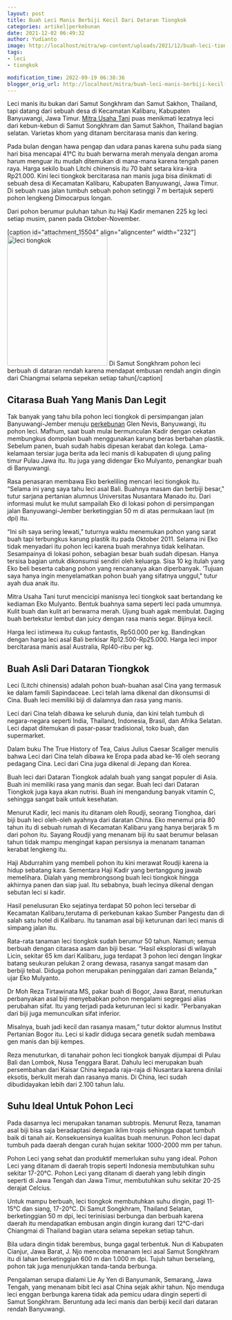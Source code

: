 ```yaml
---
layout: post
title: Buah Leci Manis Berbiji Kecil Dari Dataran Tiongkok
categories: artikel|perkebunan
date: 2021-12-02 06:49:32
author: Yudianto
image: http://localhost/mitra/wp-content/uploads/2021/12/buah-leci-tiongkok.jpg
tags:
- leci
- tiongkok

modification_time: 2022-09-19 06:38:36
blogger_orig_url: http://localhost/mitra/buah-leci-manis-berbiji-kecil-dari.html
---
```


Leci manis itu bukan dari Samut Songkhram dan Samut Sakhon, Thailand, tapi datang dari sebuah desa di Kecamatan Kalibaru, Kabupaten Banyuwangi, Jawa Timur. <a href="http://127.0.0.1/mitra/">Mitra Usaha Tani</a> puas menikmati lezatnya leci dari kebun-kebun di Samut Songkhram dan Samut Sakhon, Thailand bagian selatan. Varietas khom yang ditanam bercitarasa manis dan kering.

Pada bulan dengan hawa pengap dan udara panas karena suhu pada siang hari bisa mencapai 41°C itu buah berwarna merah menyala dengan aroma harum menguar itu mudah ditemukan di mana-mana karena tengah panen raya. Harga sekilo buah Litchi chinensis itu 70 baht setara kira-kira Rp21.000. Kini leci tiongkok bercitarasa nan manis juga bisa dinikmati di sebuah desa di Kecamatan Kalibaru, Kabupaten Banyuwangi, Jawa Timur. Di sebuah ruas jalan tumbuh sebuah pohon setinggi 7 m bertajuk seperti pohon lengkeng Dimocarpus longan.

Dari pohon berumur puluhan tahun itu Haji Kadir memanen 225 kg leci setiap musim, panen pada Oktober-November.

[caption id="attachment_15504" align="aligncenter" width="232"]<a href="http://127.0.0.1/mitra/wp-content/uploads/2021/12/leci-tiongkok.jpg"><img class="wp-image-15504 size-medium" src="http://127.0.0.1/mitra/wp-content/uploads/2021/12/leci-tiongkok-232x300.jpg" alt="leci tiongkok" width="232" height="300" /></a> Di Samut Songkhram pohon leci berbuah di dataran rendah karena mendapat embusan rendah angin dingin dari Chiangmai selama sepekan setiap tahun[/caption]
<h2 id="Citarasa">Citarasa Buah Yang Manis Dan Legit</h2>
Tak banyak yang tahu bila pohon leci tiongkok di persimpangan jalan Banyuwangi-Jember menuju <a class="wpil_keyword_link " title="perkebunan" href="http://127.0.0.1/mitra/perkebunan" data-wpil-keyword-link="linked">perkebunan</a> Glen Nevis, Banyuwangi, itu pohon leci. Mafhum, saat buah mulai bermunculan Kadir dengan cekatan membungkus dompolan buah menggunakan karung beras berbahan plastik. Sebelum panen, buah sudah habis dipesan kerabat dan kolega.
Lama-kelamaan tersiar juga berita ada leci manis di kabupaten di ujung paling timur Pulau Jawa itu. Itu juga yang didengar Eko Mulyanto, penangkar buah di Banyuwangi.

Rasa penasaran membawa Eko berkeliling mencari leci tiongkok itu. “Selama ini yang saya tahu leci asal Bali. Buahnya masam dan berbiji besar," tutur sarjana pertanian alumnus Universitas Nusantara Manado itu.
Dari informasi mulut ke mulut sampailah Eko di lokasi pohon di persimpangan jalan Banyuwangi-Jember berketinggian 50 m di atas permukaan laut (m dpi) itu.

“Ini sih saya sering lewati,” tuturnya waktu menemukan pohon yang sarat buah tapi terbungkus karung plastik itu pada Oktober 2011. Selama ini Eko tidak menyadari itu pohon leci karena buah merahnya tidak kelihatan.
Sesampainya di lokasi pohon, sebagian besar buah sudah dipesan. Hanya tersisa bagian untuk dikonsumsi sendiri oleh keluarga. Sisa 10 kg itulah yang Eko beli beserta cabang pohon yang rencananya akan diperbanyak. ‘Tujuan saya hanya ingin menyelamatkan pohon buah yang sifatnya unggul," tutur ayah dua anak itu.

Mitra Usaha Tani turut mencicipi manisnya leci tiongkok saat bertandang ke kediaman Eko Mulyanto. Bentuk buahnya sama seperti leci pada umumnya. Kulit buah dan kulit ari berwarna merah. Ujung buah agak membulat. Daging buah bertekstur lembut dan juicy dengan rasa manis segar. Bijinya kecil.

Harga leci istimewa itu cukup fantastis, Rp50.000 per kg. Bandingkan dengan harga leci asal Bali berkisar Rp12.500-Rp25.000. Harga leci impor bercltarasa manis asal Australia, Rpl40-ribu per kg.
<h2 id="Tiongkok">Buah Asli Dari Dataran Tiongkok</h2>
Leci (Litchi chinensis) adalah pohon buah-buahan asal Cina yang termasuk ke dalam famili Sapindaceae. Leci telah lama dikenal dan dikonsumsi di Cina. Buah leci memiliki biji di dalamnya dan rasa yang manis.

Leci dari Cina telah dibawa ke seluruh dunia, dan kini telah tumbuh di negara-negara seperti India, Thailand, Indonesia, Brasil, dan Afrika Selatan. Leci dapat ditemukan di pasar-pasar tradisional, toko buah, dan supermarket.

Dalam buku The True History of Tea, Caius Julius Caesar Scaliger menulis bahwa Leci dari Cina telah dibawa ke Eropa pada abad ke-16 oleh seorang pedagang Cina. Leci dari Cina juga dikenal di Jepang dan Korea.

Buah leci dari Dataran Tiongkok adalah buah yang sangat populer di Asia. Buah ini memiliki rasa yang manis dan segar. Buah leci dari Dataran Tiongkok juga kaya akan nutrisi. Buah ini mengandung banyak vitamin C, sehingga sangat baik untuk kesehatan.

Menurut Kadir, leci manis itu ditanam oleh Roudji, seorang Tionghoa, dari biji buah leci oleh-oleh ayahnya dari daratan China. Eko menemui pria 80 tahun itu di sebuah rumah di Kecamatan Kalibaru yang hanya berjarak 5 m dari pohon itu. Sayang Roudji yang menanam biji itu saat berumur belasan tahun tidak mampu mengingat kapan persisnya ia menanam tanaman kerabat lengkeng itu.

Haji Abdurrahim yang membeli pohon itu kini merawat Roudji karena ia hidup sebatang kara. Sementara Haji Kadir yang bertanggung jawab memelihara. Dialah yang membrongsong buah leci tiongkok hingga akhirnya panen dan siap jual. Itu sebabnya, buah lecinya dikenal dengan sebutan leci si kadir.

Hasil penelusuran Eko sejatinya terdapat 50 pohon leci tersebar di Kecamatan Kalibaru,terutama di perkebunan kakao Sumber Pangestu dan di salah satu hotel di Kalibaru. Itu tanaman asal biji keturunan dari leci manis di simpang jalan itu.

Rata-rata tanaman leci tiongkok sudah berumur 50 tahun. Namun; semua berbuah dengan citarasa asam dan biji besar. “Hasil eksplorasi di wilayah Licin, sekitar 65 km dari Kalibaru, juga terdapat 3 pohon leci dengan lingkar batang seukuran pelukan 2 orang dewasa, rasanya sangat masam dan berbiji tebal. Diduga pohon merupakan peninggalan dari zaman Belanda,” ujar Eko Mulyanto.

Dr Moh Reza Tirtawinata MS, pakar buah di Bogor, Jawa Barat, menuturkan perbanyakan asal biji menyebabkan pohon mengalami segregasi alias perubahan sifat. Itu yang terjadi pada keturunan leci si kadir. “Perbanyakan dari biji juga memunculkan sifat inferior.

Misalnya, buah jadi kecil dan rasanya masam,” tutur doktor alumnus Institut Pertanian Bogor itu. Leci si kadir diduga secara genetik sudah membawa gen manis dan biji kempes.

Reza menuturkan, di tanahair pohon leci tiongkok banyak dijumpai di Pulau Bali dan Lombok, Nusa Tenggara Barat. Dahulu leci merupakan buah persembahan dari Kaisar China kepada raja-raja di Nusantara karena dinilai eksotis, berkulit merah dan rasanya manis. Di China, leci sudah dibudidayakan lebih dari 2.100 tahun lalu.
<h2 id="Suhu">Suhu Ideal Untuk Pohon Leci</h2>
Pada dasarnya leci merupakan tanaman subtropis. Menurut Reza, tanaman asal biji bisa saja beradaptasi dengan iklim tropis sehingga dapat tumbuh baik di tanah air. Konsekuensinya kualitas buah menurun. Pohon leci dapat tumbuh pada daerah dengan curah hujan sekitar 1000-2000 mm per tahun.

Pohon Leci yang sehat dan produktif memerlukan suhu yang ideal. Pohon Leci yang ditanam di daerah tropis seperti Indonesia membutuhkan suhu sekitar 17-20°C. Pohon Leci yang ditanam di daerah yang lebih dingin seperti di Jawa Tengah dan Jawa Timur, membutuhkan suhu sekitar 20-25 derajat Celcius.

Untuk mampu berbuah, leci tiongkok membutuhkan suhu dingin, pagi 11- 15°C dan siang, 17-20°C. Di Samut Songkhram, Thailand Selatan, berketinggian 50 m dpi, leci terinisiasi berbunga dan berbuah karena daerah itu mendapatkan embusan angin dingin kurang dari 12°C-dari Chiangmai di Thailand bagian utara selama sepekan setiap tahun.

Bila udara dingin tidak berembus, bunga gagal terbentuk. Nun di Kabupaten Cianjur, Jawa Barat, J. Njo mencoba menanam leci asal Samut Songkhram itu di lahan berketinggian 600 m dan 1.000 m dpi. Tujuh tahun berselang, pohon tak juga menunjukkan tanda-tanda berbunga.

Pengalaman serupa dialami Lie Ay Yen di Banyumanik, Semarang, Jawa Tengah, yang menanam bibit leci asal China sejak akhir tahun. Njo menduga leci enggan berbunga karena tidak ada pemicu udara dingin seperti di Samut Songkhram. Beruntung ada leci manis dan berbiji kecil dari dataran rendah Banyuwangi.
